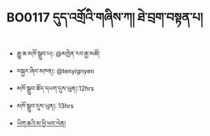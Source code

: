 # BO0117 དུད་འགྲོའི་གཞིས་ཀ། ཐེ་བྲག་བསྟན་པ།
- རྒྱུ་ཆ་མཁོ་སྒྲུབ་པ།: @མཁྱེན་རབ་རྒྱ་མཚོ།
- བསྐྱར་ཞིབ་མཁན།: @tenyignyen
- མཁོ་སྒྲུབ་ཚོད་དཔག་དུས་ཡུན།:12hrs
- མཁོ་སྒྲུབ་དུས་ཡུན།: 13hrs
- [ཡིག་ཆའི་མ་ཕྱི་ཕབ་ལེན།](https://github.com/MonlamAI/BO0117/releases/download/117/default.pdf)
